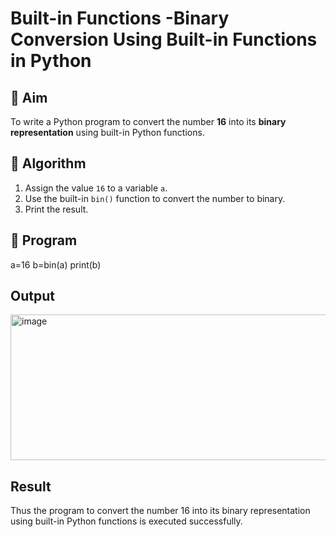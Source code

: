 # Built-in Functions -Binary Conversion Using Built-in Functions in Python

## 🎯 Aim
To write a Python program to convert the number **16** into its **binary representation** using built-in Python functions.

## 🧠 Algorithm
1. Assign the value `16` to a variable `a`.
2. Use the built-in `bin()` function to convert the number to binary.
3. Print the result.

## 🧾 Program
a=16 
b=bin(a) 
print(b)

## Output
<img width="507" height="233" alt="image" src="https://github.com/user-attachments/assets/a7869c90-953d-44fd-a900-84edf38014a4" />

## Result
Thus the program to convert the number 16 into its binary representation using built-in Python functions is executed successfully.

